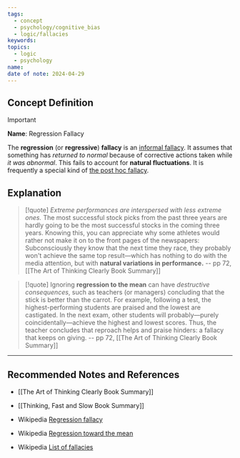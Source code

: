 ```yaml
---
tags:
  - concept
  - psychology/cognitive_bias
  - logic/fallacies
keywords: 
topics:
  - logic
  - psychology
name: 
date of note: 2024-04-29
---
```


## Concept Definition

>[!important]
>**Name**:  Regression Fallacy
>
>The **regression** (or **regressive**) **fallacy** is an [informal fallacy](https://en.wikipedia.org/wiki/Informal_fallacy "Informal fallacy"). It assumes that something has *returned to normal* because of corrective actions taken while *it was abnormal*. This fails to account for **natural fluctuations**. It is frequently a special kind of [the post hoc fallacy](https://en.wikipedia.org/wiki/Post_hoc_ergo_propter_hoc "Post hoc ergo propter hoc").



## Explanation

>[!quote]
>*Extreme performances are interspersed with less extreme ones.* The most successful stock picks from the past three years are hardly going to be the most successful stocks in the coming three years. Knowing this, you can appreciate why some athletes would rather not make it on to the front pages of the newspapers: Subconsciously they know that the next time they race, they probably won't achieve the same top result—which has nothing to do with the media attention, but with **natural variations in performance.**
>-- pp 72, [[The Art of Thinking Clearly Book Summary]]


>[!quote]
>Ignoring **regression to the mean** can have *destructive consequences*, such as teachers (or managers) concluding that the stick is better than the carrot. For example, following a test, the highest-performing students are praised and the lowest are castigated. In the next exam, other students will probably—purely coincidentally—achieve the highest and lowest scores. Thus, the teacher concludes that reproach helps and praise hinders: a fallacy that keeps on giving.
>-- pp 72, [[The Art of Thinking Clearly Book Summary]]




-----------
##  Recommended Notes and References

- [[The Art of Thinking Clearly Book Summary]]
- [[Thinking, Fast and Slow Book Summary]]

- Wikipedia [Regression fallacy](https://en.wikipedia.org/wiki/Regression_fallacy)
- Wikipedia [Regression toward the mean](https://en.wikipedia.org/wiki/Regression_toward_the_mean)
- Wikipedia [List of fallacies](https://en.wikipedia.org/wiki/List_of_fallacies)
